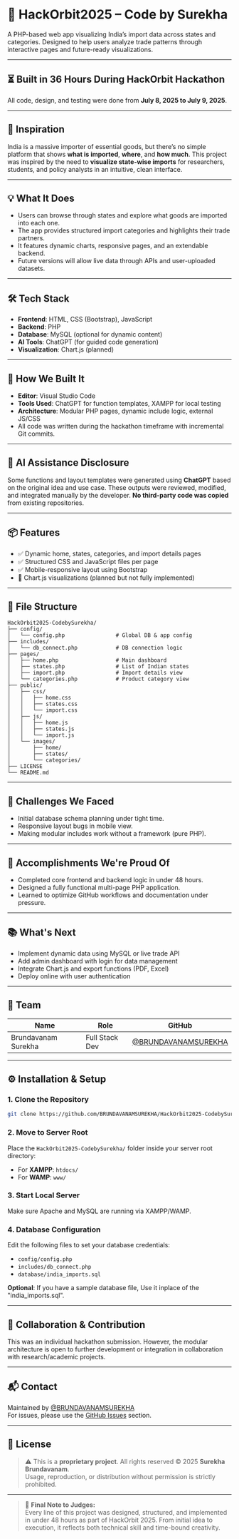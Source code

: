 # 🚀 HackOrbit2025 – Code by Surekha

A PHP-based web app visualizing India’s import data across states and categories. Designed to help users analyze trade patterns through interactive pages and future-ready visualizations.

---
## ⏳ Built in 36 Hours During HackOrbit Hackathon

All code, design, and testing were done from **July 8, 2025 to July 9, 2025**.

---

## 🌟 Inspiration

India is a massive importer of essential goods, but there’s no simple platform that shows **what is imported**, **where**, and **how much**. This project was inspired by the need to **visualize state-wise imports** for researchers, students, and policy analysts in an intuitive, clean interface.

---

## 💡 What It Does

- Users can browse through states and explore what goods are imported into each one.
- The app provides structured import categories and highlights their trade partners.
- It features dynamic charts, responsive pages, and an extendable backend.
- Future versions will allow live data through APIs and user-uploaded datasets.

---

## 🛠️ Tech Stack

- **Frontend**: HTML, CSS (Bootstrap), JavaScript  
- **Backend**: PHP  
- **Database**: MySQL (optional for dynamic content)  
- **AI Tools**: ChatGPT (for guided code generation)  
- **Visualization**: Chart.js (planned)

---

## 🧠 How We Built It

- **Editor**: Visual Studio Code  
- **Tools Used**: ChatGPT for function templates, XAMPP for local testing  
- **Architecture**: Modular PHP pages, dynamic include logic, external JS/CSS  
- All code was written during the hackathon timeframe with incremental Git commits.

---

## 🤖 AI Assistance Disclosure

Some functions and layout templates were generated using **ChatGPT** based on the original idea and use case. These outputs were reviewed, modified, and integrated manually by the developer. **No third-party code was copied** from existing repositories.

---

## 📦 Features

- ✅ Dynamic home, states, categories, and import details pages  
- ✅ Structured CSS and JavaScript files per page  
- ✅ Mobile-responsive layout using Bootstrap  
- 🚧 Chart.js visualizations (planned but not fully implemented)

---

## 📁 File Structure

```
HackOrbit2025-CodebySurekha/
├── config/
│   └── config.php                # Global DB & app config
├── includes/
│   └── db_connect.php            # DB connection logic
├── pages/
│   ├── home.php                  # Main dashboard
│   ├── states.php                # List of Indian states
│   ├── import.php                # Import details view
│   └── categories.php            # Product category view
├── public/
│   ├── css/
│   │   ├── home.css
│   │   ├── states.css
│   │   └── import.css
│   ├── js/
│   │   ├── home.js
│   │   ├── states.js
│   │   └── import.js
│   └── images/
│       ├── home/
│       ├── states/
│       └── categories/
├── LICENSE
└── README.md
```

---

## 🎯 Challenges We Faced

- Initial database schema planning under tight time.
- Responsive layout bugs in mobile view.
- Making modular includes work without a framework (pure PHP).

---

## 🏁 Accomplishments We're Proud Of

- Completed core frontend and backend logic in under 48 hours.
- Designed a fully functional multi-page PHP application.
- Learned to optimize GitHub workflows and documentation under pressure.

---

## 📚 What's Next

- Implement dynamic data using MySQL or live trade API
- Add admin dashboard with login for data management
- Integrate Chart.js and export functions (PDF, Excel)
- Deploy online with user authentication

---

## 🙌 Team

| Name                | Role          | GitHub                                               |
|---------------------|---------------|------------------------------------------------------|
| Brundavanam Surekha | Full Stack Dev| [@BRUNDAVANAMSUREKHA](https://github.com/BRUNDAVANAMSUREKHA) |

---

## ⚙️ Installation & Setup

### 1. Clone the Repository

```bash
git clone https://github.com/BRUNDAVANAMSUREKHA/HackOrbit2025-CodebySurekha.git
```

### 2. Move to Server Root

Place the `HackOrbit2025-CodebySurekha/` folder inside your server root directory:

- For **XAMPP**: `htdocs/`
- For **WAMP**: `www/`

### 3. Start Local Server

Make sure Apache and MySQL are running via XAMPP/WAMP.

### 4. Database Configuration

Edit the following files to set your database credentials:

- `config/config.php`
- `includes/db_connect.php`
- `database/india_imports.sql`

**Optional**: If you have a sample database file, Use it inplace of the "india_imports.sql".

---

## 🤝 Collaboration & Contribution

This was an individual hackathon submission. However, the modular architecture is open to further development or integration in collaboration with research/academic projects.

---

## 📬 Contact

Maintained by [@BRUNDAVANAMSUREKHA](https://github.com/BRUNDAVANAMSUREKHA)  
For issues, please use the [GitHub Issues](https://github.com/BRUNDAVANAMSUREKHA/HackOrbit2025-CodebySurekha/issues) section.

---

## 📄 License

> ⚠️ This is a **proprietary project**. All rights reserved © 2025 **Surekha Brundavanam**.  
> Usage, reproduction, or distribution without permission is strictly prohibited.

---

> 🏁 **Final Note to Judges:**  
> Every line of this project was designed, structured, and implemented in under 48 hours as part of HackOrbit 2025. From initial idea to execution, it reflects both technical skill and time-bound creativity.
